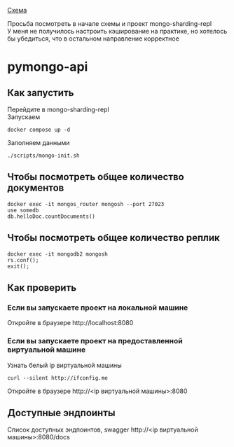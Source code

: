 [Схема](https://viewer.diagrams.net/?tags=%7B%7D&lightbox=1&highlight=0000ff&edit=_blank&layers=1&nav=1#R%3Cmxfile%3E%3Cdiagram%20name%3D%22Page-1%22%20id%3D%22sbHsY8bsidqXC6nebzc5%22%3EtZXfc5QwEMf%2FGh7rHKSH7aP3Q%2FvQqjPnaOuLk8IaooFlcksB%2F3qTYzlAbK%2Bd0afb7ze7IfvJwgVinTfvrCyzG0zBBNEibQKxCaIojM4j9%2BOdtnMuorgzlNUpJw3GTv8CNhfsVjqF%2FSSREA3pcmomWBSQ0MST1mI9TfuOZvrUUiqYGbtEmrn7RaeU9V28Hvwr0CrrnxzGl91KLvtk7mSfyRTrkSW2gVhbROqivFmD8fB6Ll3d20dWjwezUNBzCnbx1zff3ifqs2k%2BVcvz%2BArv4jPe5UGaihu%2BwULhZsVnprYH4Y5f%2BjBpjS5SsCIQqzrTBLtSJn6hdgPgvIxy41TownusXGZ6fX80ZPJTWe9%2BqMhtA%2Bzvu2sPly7mA4ElaB7tNDzyc4MHmAPZ1qVwwTJm5Dxz0QXrerjBPiUbXV6fJnlm1HHnAasLmOwLKEczymWbe85nstQz0rbDxmxOMP4HuMSfuC7nuMLoL7zi%2F8VLzJhA6t5KlmgpQ4WFNNvBXQ3UFk4NOdeIJbP6AUQtf2JkRTglCY2m21F857d6tWS1aXjng2h7Ubh2b8diVOXlUHZQk7qPYLXjBZbNrmnf6dMX6cBgZRM4PXAkrQI69frPB8OCkaQfpud4wS07OXzXDmujfwex%2FQ0%3D%3C%2Fdiagram%3E%3Cdiagram%20name%3D%22Page-2%22%20id%3D%22foUYBzVavApCEgFbdAGA%22%3E7Vpbc6IwFP41PrIDRFEfq3Zrd9u1rTNbfeqkEiEVCRNDkf76DRKEFNTa7hShnelMPSeHXM73nQvRBugv1xcUevY1MZHT0FVz3QCDhq5relPn%2FyJNGGs6uhErLIpNYZQqxvgFCaUqtD420UoyZIQ4DHuyckZcF82YpIOUkkA2mxNHXtWDFsopxjPo5LX32GR2cop2qh8ibNnJyprRjUeWMDEWJ1nZ0CRBRgXOG5EzwBo2QK8R6eQ%2F0KeEsINmifFy3UdO5PzEr%2FG6P98%2FwfbsFLnsP83pKhdjrPz2jNuJNXLvHnCIFEUTK61YmPgdmRwGIRLKbGIRFzrnqbZHie%2BaKJqWL9RLba4I8bhS48onxFgoOAV9RrjKZktHjPJD0XAint8I00j40UrEwTo7OAiFFO812uBONyXnIT6dCauJCoaLeX%2FFft244OlvaE11TRHBwSC1kHg0WAxfnrroweg6bB40Sc%2FqB7Hd23yeev4CkSXiG%2BcyRQ5k%2BFneMBShYW3tjoKW2wp0302GfT55ho4v9uuFS%2BJaRIEezvEkZUEEaWBjhsYe3Dg94BlJRlzMjChD6%2F3YfcDXYuamCHuR9%2FSukIM0i2hJarAzGcRQTwWdQiZqOXT6xJ1jy6ecYMTlQ2NEuYerA5Suykhp7cohVZxU9fon1d3JUk6qZ5f3lwvWux2F0z%2BP5mj44E1Hykf5c6JJtZgM4JsMe8lQ0wq7zyeZHD6guNI5u4LVtThMm%2FUP0925WA7TYgfVM0z3%2BSQTpnfEZ1UKU9B5FabJW33Vw7T1RcO0oJoWOsioZ5gWk6FdChnWmE1S%2BLk0TcDnn1MmREKYpcVE5sw0S65SCFRub37MGulKNwTzk6ftSEvOc9tXyGTF%2BLziqSNYK3F3e7yyC1O%2Bf6x6YQLJbU3VC1MOmepg0jJkTDQ1j8n2Vi2LiXbioOTD5Tq6zhz0ctisbOhFH2ehgzlIFBxG6DGG8%2Bpxq4CzhbUBeeQzPg0S%2BlVcSbTWJ8NqvM6NrTysRgGqndMGtZUDdWxDam5mAfmvM7ijmQwcdLDlRlhzh%2FPUCXoRHHgGnTMxsMSmuekVihgg9w%2Bl4lnQ0xfhCU4bT61bbkv%2FGR3Z7lb967557%2FNJLcpoUWtTyTLa%2Fi6jWVgLbjwrWEaT4lFcR%2FNhV986Ct7YF516HTVKrqNNALKVVFF%2FqFr7QDndSDeIYu7JiEPbq5Njb1jeV5ffeiO%2B%2Bwv5L1KXtU7Z5NKlNk09bV7tuyKoOa82tgd%2BPpdcq6U%2FXATn%2FwA%3D%3C%2Fdiagram%3E%3Cdiagram%20name%3D%22Page-3%22%20id%3D%22Qx7-Q9_MMuGqKBw65pJE%22%3E7VvbbuIwEP0aHqmSGAI8culSrVotW6RdeDSJm3ibxFljLunXr0NskmCWS4uAEKRKjccTX%2BacmfEYqICuv%2BxTGLovxEZexdDsZQX0KoahGzWD%2F4slUSJpGmYicCi2hVIqGOIPJISakM6wjaY5RUaIx3CYF1okCJDFcjJIKVnk1d6Il581hA5SBEMLeqr0N7aZK3fRSOVPCDuunFk3W0mPD6Wy2MnUhTZZZETgsRIbAyxhBXQqsSz%2FB7qUELZXTSr7yy7yYuNLuybzfvv8AOu9UxSwE43ZIsaT86RNmu1fH%2FPo%2FXt%2FMUFVMdGURdLsyOYoiCahzCUOCaD3mEo7lMwCG8Wj8nk6qc4zISEX6lz4BzEWCUrBGSNc5DLfE718TzQaifdXjXHceKjLZm%2BZ7exFopWsNV7gf60k90Nm1EI79i18g0HqILZDzzyELpuG7yPiI75w3qbIgwzP8wuGwjOctd5RyHJdAe5puSBsMofeTKw3jHwSOKQKQ6zwJGVBDOnCxQwNQ7gy%2BoIHpDziYmREGVruxu4LthYj14TXi7BntER7kQYRXUYGNxNATO2q0QEKOl0SvGFnRjnBSMC7hohyCxcHKEPLI6U3bgOpWkljqnlgTG2WKKbW71zYyQX9q7GkSGQwlRDeo7jQIftWkmujpG7aPNRNjRK5aVNx01cyY0VyU9DccFNZ0xfcTVsldVNd3r%2Fs9dMy1auS1GemwxKzUUoA3hpL%2BPlzyoW4EWWJMcqzZpyl1xVR6Gyn82PmSGcaEMy3nh5I6vlIt64h5YzJfsVbR9A2R9719i5Oef3mchOQ9zUFz026en1WHFDqZh4UXVNBWV%2BsZUHRrx2VmoLK0IXUXg0D1NtvbmuWhwF62An4s8Vtzv0MdGJEsAW9tujwsW2vUss2PPPp5pyQmpuRccsZ0NyCKLhyQC98o3K5BH7wlUqZajVdvVMpbtTdlgqLGXXVEjoTdVWEbjfqgroKaRGj7oUr74caANm4W9UeNL2xJ%2FiuWgNEMbdkzKF1XXZs%2BXbCKH7ohRsoUQw3tEuTy8glda2AvJLVR1mJNfrLnJ82GDXbPwcf7X5r%2FPo%2BqKpn%2F5f46ww9PrIJ%2FThRBJNpuJrJ9OIEZOM5f3Tix1cUejzfyB6%2BxEynwtepC8P40Yo8zGlJwf6DxiQh8PNkLYDWu7Oi9Y8Z48MgIZ8mDNbr5z6dbBTq%2BoGpTL52paRo3UlxyqryNkgha%2BM7Kz7FioZxm6xQv3N1Z8XnEwjY8mWBIrLifqw4aYV8I6yo31lxwgxytaxY6e75dYD81DD9XQZ4%2FAc%3D%3C%2Fdiagram%3E%3Cdiagram%20name%3D%22Page-4%22%20id%3D%2286p8r_ApIN7auYLh5dO3%22%3E7Vtbb6M4GP01eWwFOJDkcZN0dqWdma2aldo%2BVS644BnAyJgm7K9fO5hbTFNGQ2Oq5Cn4M5fP5xyOLzgTsIp2f1KYBN%2BIh8KJZXi7CVhPLMu0phb%2FEZG8iMwtpwj4FHvypDqwwf8hGTRkNMMeSlsnMkJChpN20CVxjFzWikFKybZ92gsJ209NoI%2BUwMaFoRq9xx4LylbM6vhfCPtB%2BWTTWRQ1ESxPli1JA%2BiRbSMEbiZgRQlhxVG0W6FQgFfiUlz35Y3aKjGKYtbngqd%2Fmbnerb7%2F%2BG5a93%2Ff54YV3l%2FJu6QsLxuMPN5%2BWSSUBcQnMQxv6uiSkiz2kLirwUv1OV8JSXjQ5MEfiLFckgkzRngoYFEoa3nCNH%2BQ1%2B8Lj6JwbZfF9a5Zuc5lqchVJPgmBGV7SEZddKTdUpUMUh%2BxI%2Bc5FVFc4YhEiOfDr6MohAy%2FtvOAUmp%2BdV7NBj%2BQhPwCOTLJVxhm8klJHpHYJ1cwwQpxNS0C422AGdokcI%2FClr%2BbbQrknRFlaHccTLXx8oKp1LV8sa2ZLG%2Fr18QstR80XhHH%2BCC4gALXisQv2M8o54rEvGqDKG%2ByduQsow2daeuGbnqmNuD0tIG5ThuwL%2BQcJcd84207DTuO4jprisfoMvoNenamQp73FbKlU8hzRch3JGMjEDKYH3SXC91CXpypkM1yBvaukm2dSi7njifmZ4fZQ80ILz2WfPDjmhxRyJtMPbRpfGzyPSJOf3cMJC%2B9JZinWPdS9htj4fIWRV7yqgNhVGn8hlbMz2J7wNJte6Y6IdWOku20UZqrIFUz1SZI1bLM8Cip89BNAKk3EU8E6oILbztrwwJD7Mf82OUYcCGCpUAIuzD8Q1ZE2PP2ptWFb9vIBoDYOXhFO7pfpwNh8GEAa56t6rNqu2%2F3q3UgWaY5ZpvoMtNT%2B4Q6c2z4hArZp%2FMJAHQbheYJ5%2FUUgKZVXBnXBs%2FpuF%2FsS7eIYo6BILUaNP7q2HJA4%2Bk7gQVabWeum22r1TEYn5DocoQ3cqYXinN%2BE59F1hwKB0bC3OLnNNlD44TCND38yg99cXiHkpB7ZFnDE2hUKgpKA5iIQzcPMRcKBe%2F3Vs%2BFpL4%2BVwHo%2FvT3QvsnY%2Fw2SMbTQlOmPVAXd7hM0tN%2B5x9lv2XPeaHpWC%2BpnyZ1BnyhyZpZY6NJnXxfaFJMD3R85DgtTers%2F0KTOjXQTtP0QtP7pqedJqBlqWcy3IDa6r1ks%2Bhm5kQ7jXos2eBov1Vumf5EzA0kujBNil13L3gnIG%2FCmIg1%2B32m9nJir7sWLF5IzCQNfOoBlvIZaxz5vB0hfhatSV2I%2BO8KugF6ukMeTp9uKfEyl12nr%2F5Q%2FYjdUn61FtRQvt2h%2FHJ74%2FDK17LrY0jl992%2B0dgMqUP56irceSnfscemfOezK3%2FWV%2FlaNy6VaZ6t8mfW2JSvZTf2kMrvu1BcSE2b8tWtTuel%2FMPRzrTjq%2FlJlW%2BpK7rnxchhL6ydEaAu3p4XI4e9g35GVAJGvO2h8%2BvWkF3Nom9Xo%2FVTFQAX0lRTeZ%2B06ceQxov1H%2B6KLYT13xbBzf8%3D%3C%2Fdiagram%3E%3Cdiagram%20id%3D%22lw-VR-SbSnkzpTUMKr1w%22%20name%3D%22Page-5%22%3E7V1Rd6I4FP41PrZHCKA%2BVu3O7p5Op6d9mM7THAopMIPGA7HV%2FfUbJCCQFDMjcnHwSQigyf2%2BfElu7sUBmi02nyJ75X8mLg4H%2BtDdDNB8oOv6eDJiH0nJlpeYhpWWeFHgpmXavuAp%2BA%2FzwiEvXQcujks3UkJCGqzKhQ5ZLrFDS2V2FJH38m2vJCz%2F6sr2sFDw5NihWPo1cKmflo710b78bxx4fvbLmjVJryzs7Gbekti3XfJeKEK3AzSLCKHp0WIzw2Fivcwu6XN%2FfXA1r1iEl1TlgR%2F%2BlHirQCO3Rvjp69yn23vvyuBf82aHa95iXlu6zUwQkfXSxcm3DAdo%2Bu4HFD%2BtbCe5%2Bs5QZ2U%2BXYTsTGOH%2FOtwRPHmw4pqefMZcTBZYBpt2S2bMvScMtaQM%2Ba9YP8hv8cv2N4Y80KbY%2B7lX703CzvglvkVKw07b6XRsEUjxf9%2B95%2Fv75fW9PHL671n3vnz2ytNMAl2WVfipySiPvHI0g5v96XTstH299wRsuKm%2BoEp3XJdsNeUlA3JjBVtn%2Fnzu5Nvycm1mZ3ON8WL8y0%2FS%2BuaVLDe%2FKw9ZB05uKbdnArUjjxMa%2B6z5HBGOLRp8FauR%2BPg6AKBV9sFWXrkyl4FNVzWWuGyUeayjMyaLiGzdSouI8FcM7J8Dbx1xLAiS3bpCUesyeCW04Zl0%2BVSBWY6o6cyYCnKwBhSBswLOLXgaB%2F0tnbQsQTVmUdBF1RGH3ZNoEc9JfJYlcg6JJHHApEfyZp2gMhoXCayNoEm8qSnRNayxfxBJpuQTM5WWS3jswno8x4RdvYtw4Md78FJTrZFpJ7LMH4r4t0hTI%2BdA%2FFHH0jAqrgfpcxK5zYrnTatF3%2BqQoy8GkdwRfSldFT2kN6i7Mk9KrC6p8HpnsRdILcQaqKT3ESRvS3csErIH3%2Fch6xx1flWhFq4%2FSr3bv7m%2FRkz91xKa9xsxxS9H%2BBd0rTKhhiLPTJ3ixR7ZG7A5oc60enx5NuRO0h%2BEYnePdZ2WjaLHQbekh07zAZM9dA0sVDg2OENv7AIXHfXk2X2LffuBkxsVcYDyVzPklgYnczAwK4RuHmBqTrXA121ZNXsskzIRu62dUJ0UxR0QjTZ2ekEQtBCAezduDYQKkrF1fB6yOpUrxe7swccBcwGCaj5CuVXFzINCo%2Bqt%2BTYqdZxaI%2Bh0dZLA8PwDIGWzao7iPREUM7PyR7cnJnCsheJuC1f4tXONFaYiKYbvLFDLzl8xKuQaWR2hVWgcFFgUOzbq%2BTQ2YYBI0qEDo9WLyml7l7yAtv56e2I9mVN2ddgXh6nnNLMhoa4qk9OUX5PtpGdjZwXmOpGSXiYRHfLBSZ9pHcNJnHxfYFJED0k2VFrFyZx9X%2BBSVwagMNkXGA6LHrwMIEEWgyam1DryhETEzkyLYW1ib4IwfDBYhfiO41%2FYur43Lp2vEqjhV%2BDTWLyohm5j5w9bE4H5lzmsHglS8phYEsPNOW%2FMQ8WHmtHGLwkrYkdG7PPme34%2BPsjdoP4%2B0NE3LVDr%2BM3r6lxxCwxX5fEf5kS5hv6qRAB8V00yXxVp0EhiBuC%2BWKMRb%2BYb5ldYz7IlmaDzM9WCoeZDxolh8Tleb%2BYP9I7xnzJ5uCZMV%2FVfZhSDYz54lK6X8yvznYMya55u8wXV839QqQ6CsMjIi6Q%2B4VIdXSARwQ46eDXwh6ku1tNDjVIdagB3apC1gU0UVQOg2a0BJo0ZFBUuj8ullzabkmXkt43ggRHnCl0OAMzTx0GCxDuQabaxxxV4HJbblfpjwMPDp0Hp7U4xrpadj%2BNEF5lgEOvwIg8USVyW5NQ%2BZAJHRnXQsC0Kjyw6cp1tex%2BulO%2BPQymM0BphPBCo5zupLX1ehT5r8O8vKbzaZ7HYXrsHJU%2FeiDN06pGcTSX5lnb%2FO7r3tiE1j2jryO4purmay29vbaaXU55sjSRxadLeZKbSdxUKKQ8IcFkZ5fyZElmSKdKeZJb%2BKw2CZoUCkmgXQeXYpKkv84JhWy4a1soRN9LQSjE%2FN%2BzE4qxBSwUl%2BQclXQCSxGmk70x9ZKcozTsgsMkrmUuMAnpBPAwXZJzFERvItlOaBemS3KO0mtYoGES3%2FNxgUkQPXiYQHaZB80t7XTV7eLWMklqq9nbiMlqVPFIkj14qohJOSIgXtMmma%2B6v9xaJkltNXvL%2FGr0NjjzM7fB2TI%2FS4U5zHwdkvlIXJ73i%2FnVKHl45osAnBnzVaNwWwtsr61mb5lfne1oQ8n%2BWrvU73vKTnUY7gAkCq%2FC%2FKMhqY4PHYCkrxk5tZpxeLQBzchB0G%2Fy7BZokvcA13jowEBTWBa2np9TcaIaEjlqObTrjF70Im%2BArsjGo9%2FEf1wiVF9Dh9XxAXWfmjChw%2BeED6iTL6tmQc1vHv5hBZ9sit%2FtLbi0MwaVtd2UbDe3rO3S%2F7%2BM12H3jIXgY5z7mg1pqM7BDVBfpyG6F2ZhgHlygGy3dr0IbxxKitF3d%2FYLDh9IHOz%2B%2FhXNXwilZDEQw%2FMoqZCepJu2s%2Fz%2FyRuKzLuyrMOygZrpCOx0%2Fz%2FlaR7F%2Fu%2Fe0e3%2F%3C%2Fdiagram%3E%3Cdiagram%20id%3D%22qg70R-P7K5_WasmTu0hc%22%20name%3D%22Page-6%22%3E7V1dl6I4EP01PtpHvgL92Op87DnTO57p3dmZeZkTIa3ZQePB2K376zdIUCC0ZqaRwoEnIaCGujc3qVSV9qzRYvsuwqv5PQtI2DMHwbZnjXumaXq3rniJW3ayxbFR0jKLaJC0GceGB%2FofkY0D2bqhAVnnbuSMhZyu8o0%2BWy6Jz3NtOIrYc%2F62Rxbmv3WFZ0RpePBxqLb%2BQwM%2BT1o90z22vyd0Nk%2B%2F2UC3yZUFTm%2BWT7Ke44A9Z5qsNz1rFDHGk6PFdkTC2HqpXZL3vX3h6qFjEVlynTd8ezu5f7%2B6957%2Bev8xfHJphJfv%2BvJTnnC4kQ8sO8t3qQUitlkGJP6QQc8aPs8pJw8r7MdXnwXoom3OF6E4M8Sh%2FDgScbJ9sZ%2FG4ekFbwhbEB7txC3bPPKSMWggCfOcMf9A3jPPmN72ZCOWkM8OH320ijiQhvkJI5mNN5I7gLaRpZiEBGIgyVMW8TmbsSUO3xxbh3mjHe%2F5wNhKmupfwvlOqgLecJY3pDBWtPsi378%2F%2BRqf3Djp6XibvTjeybOkr3EHT5tfPA%2FbRD458dy21CQczQg%2FcZ9XDmdEQszpU74flYNjKwRe7RZsOWN9vKInuGzUwmU7z%2BUyMhtmCZnRpbjsKOYaseUjnW0igRVbiksPJBKPDG45Y5A3Xd%2BGNh1qqQx4mjJgDMoBrUcH3A6d0%2BhYkOh4iuyMI9oEmTEHTVPo25YSOV32nWeyA8nktJsZKn9iG94AKltensrGLTSVDUMxSku4bOlyGXTtbKjOXh34bCn%2FckREnH1N8RDHR3Dik10WqS95GL9m8W4Spq9dB8m3ThgVfTzOVE5heDuFYZt0TL6rwIxDN15BFutahM8ywYXPBhU%2BA074HM1B4lUySO6iCO8yN6xi8q9fHkOowBRU2FYs3N4%2FbHD%2B4v0pM49cSnpc7cBUfXrwIemgvCE8dUQe9kayI%2FJgwOqHJFKs9DDHUdCLv9FSFyri2XneLDiks6U49oUNhOpZw9hC1MfhnbywoEGwH8ll9s2P7gpMjArzQclqD5VY2LqYgYE9cLiFgbYLDuu4qD5442SibOauWyduT%2BmEarKr0wnLAhaKQ9AQSihsy8pKRX9wMxDidVov9mcTElFhgxjUg4vys55MlcKju2MCqjsm8CbAjW3mZobBNSKtu6yGRdpUpPM%2BjsSNhSkQXsTqtpyuV3vToDBWzYA%2BicNZfPiJrEIhkukV0YHMRYVB6zlexYf%2BLqSCKJF1frqaJpT6MD00YP%2FHbE%2B0jxsuPobI9nXCKcOpaI4rbstp6u%2FlQv6qI9%2FBpEyT8DCpke0OJtM1mwaT6n13MCmiZ5WE1eqFSXX%2FO5hU3wAcJreD6bzowcPkKeasYU3fq25BbUov%2F%2ByCOlnTgq2o1c0IxfB0sU%2FzHa5%2FEO7PpXXxepVkDD%2FSbWzyrBnlJrl4szPsOeOyHYtHtuQSBkM8%2FVB%2Bx5guZuI5QjqNn2btYyJeR9ifk%2B%2BfSEDX3ycRCzY%2Bv1k%2FzaqaR5wc882SLDCnhPm2eSFELJDNiwqZn251n2c%2BaMJQ2s3WMh85TWO%2BCsCVMV83gJ94XmDMV93zdjHfNZvGfJBofpXM190%2BNEH3Dy2NQPZvzfziascuCZvXy3zVa24XIsVZGB4R1UFuFyLF2QEeERBf%2BFfzHkqjW1VONUh3qkGgUw1wln3DQHN1QXMhQbNBfO8GpJPbuj67Deq52KrP3uBazEMRMViWcDoltY%2FPupXFNqzetLbwWxcfB7Tk01Yj5A2tKmyA1jht5bLu2sYxQbkMXF0Olj2tjQ9sAbOt%2Bt0NrX46BIvhtAbYIwbTmnTf4bzWgO6z2jDO73WWfWpj%2Buq1qnzrmbJPVEzquHDZZ%2Fr1zRc%2Bz4EWPgc61R1skJi6kzhovXvazSaXQCFDZXHNJVCOGoHOlECpTvHVlUChkiVSrSVQDmx9OKBQaBeygHpjzjWUVJdMd3ULxcmaapXjVycUHoIWii4fWqO6AGnCdLF8aEetre5gUqddcJjUdOoOJqW6ABym9Ms6mE6J3m1JTKFemNRwbwdTyc%2ByQMOkOr0dTIrowcMEEmzuVefaIe2gMWhQH6lBY8Xwv3UCZTHJ2C0pJqw1gRKBhKarZL5uzqMDuvuJumTupjEf5CfTqmS%2B7k%2BfJZ4XGPM1fvrst2Z%2BMWkenvkgIegKmZ8a8CzzEWiKnKu60u1ifnG1YwxK4mu1Ut%2FtKpsbB4nqIrcLkuL80ABIgHOvm1Wgk2rG%2BdnmBZxrmm2uKqx9cdBMXdBMUNAaGOu2C5uodokc1Zva5YLkZ1fJRt1fPHr1L%2FO%2Fzs5t%2FR8vbXxgxaKtqd3a8NQ1AZPP5O8p%2F%2FxtuJiMwonzLXrYTaH%2FqfTmp35o%2BcLolBoIdvCo6Qd3kz9EwzvMyTPegU%2B7fafw37tOSSpAvfOup25gjNhyvQmbZywLPP%2FcA84%2FB1NnT3ep7YLuQ6fdzJI5pEQWbpRF0jeL8M7nLJsZ%2BQFPSThha7r%2Fv15rPGWcs0VPTZ3krEB6lgTUR4e%2Fk68oa7KP0HnZsC40EF6W%2Bbydx382TzHcC7o14jRijGeLgcQzze9ZQOI7%2Fgc%3D%3C%2Fdiagram%3E%3C%2Fmxfile%3E)

Просьба посмотреть в начале схемы и проект mongo-sharding-repl\
У меня не получилось настроить кэширование на практике, но хотелось бы убедиться, что в остальном направление корректное

# pymongo-api

## Как запустить

Перейдите в mongo-sharding-repl\
Запускаем

```shell
docker compose up -d
```

Заполняем данными

```shell
./scripts/mongo-init.sh
```

## Чтобы посмотреть общее количество документов
```shell
docker exec -it mongos_router mongosh --port 27023 
use somedb
db.helloDoc.countDocuments() 
```

## Чтобы посмотреть общее количество реплик
```shell
docker exec -it mongodb2 mongosh
rs.conf();
exit();
```

## Как проверить

### Если вы запускаете проект на локальной машине

Откройте в браузере http://localhost:8080

### Если вы запускаете проект на предоставленной виртуальной машине

Узнать белый ip виртуальной машины

```shell
curl --silent http://ifconfig.me
```

Откройте в браузере http://<ip виртуальной машины>:8080

## Доступные эндпоинты

Список доступных эндпоинтов, swagger http://<ip виртуальной машины>:8080/docs